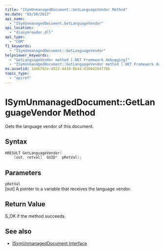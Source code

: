 ```yaml
---
title: "ISymUnmanagedDocument::GetLanguageVendor Method"
ms.date: "03/30/2017"
api_name: 
  - "ISymUnmanagedDocument.GetLanguageVendor"
api_location: 
  - "diasymreader.dll"
api_type: 
  - "COM"
f1_keywords: 
  - "ISymUnmanagedDocument::GetLanguageVendor"
helpviewer_keywords: 
  - "GetLanguageVendor method [.NET Framework debugging]"
  - "ISymUnmanagedDocument::GetLanguageVendor method [.NET Framework debugging]"
ms.assetid: 1d4b702e-4922-441d-8b44-03804284f70b
topic_type: 
  - "apiref"
---
```

# ISymUnmanagedDocument::GetLanguageVendor Method
Gets the language vendor of this document.  
  
## Syntax  
  
```cpp  
HRESULT GetLanguageVendor(  
    [out, retval]  GUID*  pRetVal);  
```  
  
## Parameters  
 `pRetVal`  
 [out] A pointer to a variable that receives the language vendor.  
  
## Return Value  
 S_OK if the method succeeds.  
  
## See also

- [ISymUnmanagedDocument Interface](isymunmanageddocument-interface.md)
